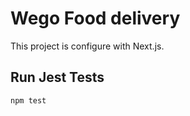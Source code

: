 # Wego Food delivery

This project is configure with Next.js.

## Run Jest Tests

```bash
npm test
```
